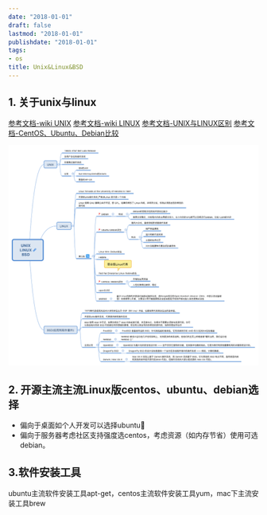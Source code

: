 ```yaml
---
date: "2018-01-01"
draft: false
lastmod: "2018-01-01"
publishdate: "2018-01-01"
tags:
- os
title: Unix&Linux&BSD
---
```

## 1. 关于unix与linux

[参考文档-wiki UNIX](https://zh.wikipedia.org/wiki/UNIX)
[参考文档-wiki LINUX](https://zh.wikipedia.org/wiki/LINUX)
[参考文档-UNIX与LINUX区别](https://www.guru99.com/difference-unix-vs-linux.html)
[参考文档-CentOS、Ubuntu、Debian比较](https://zhuanlan.zhihu.com/p/32274264)

![思维导图](../picture/Unix&Linux&BSD.png)


## 2. 开源主流主流Linux版centos、ubuntu、debian选择

* 偏向于桌面如个人开发可以选择ubuntu
* 偏向于服务器考虑社区支持强度选centos，考虑资源（如内存节省）使用可选debian。

## 3.软件安装工具
ubuntu主流软件安装工具apt-get，centos主流软件安装工具yum，mac下主流安装工具brew
